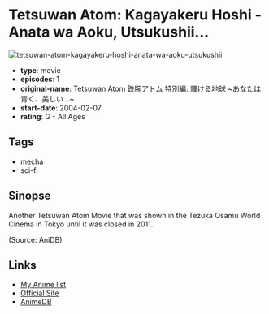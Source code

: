 # Tetsuwan Atom: Kagayakeru Hoshi - Anata wa Aoku, Utsukushii...

![tetsuwan-atom-kagayakeru-hoshi-anata-wa-aoku-utsukushii](https://cdn.myanimelist.net/images/anime/3/47835.jpg)

-   **type**: movie
-   **episodes**: 1
-   **original-name**: Tetsuwan Atom 鉄腕アトム 特別編: 輝ける地球 ~あなたは青く、美しい...~
-   **start-date**: 2004-02-07
-   **rating**: G - All Ages

## Tags

-   mecha
-   sci-fi

## Sinopse

Another Tetsuwan Atom Movie that was shown in the Tezuka Osamu World Cinema in Tokyo until it was closed in 2011.

(Source: AniDB)

## Links

-   [My Anime list](https://myanimelist.net/anime/17963/Tetsuwan_Atom__Kagayakeru_Hoshi_-_Anata_wa_Aoku_Utsukushii)
-   [Official Site](http://www.tezukaosamu.net/jp/anime/128.html)
-   [AnimeDB](http://anidb.info/perl-bin/animedb.pl?show=anime&aid=9450)
